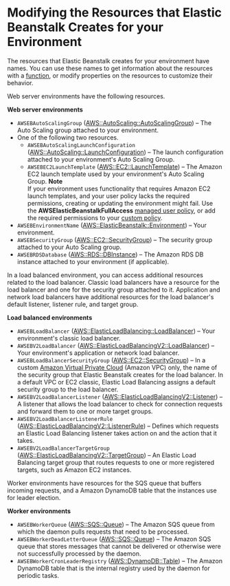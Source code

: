 # Modifying the Resources that Elastic Beanstalk Creates for your Environment<a name="customize-containers-format-resources-eb"></a>

The resources that Elastic Beanstalk creates for your environment have names\. You can use these names to get information about the resources with a [function](ebextensions-functions.md), or modify properties on the resources to customize their behavior\.

Web server environments have the following resources\.

**Web server environments**
+ `AWSEBAutoScalingGroup` \([AWS::AutoScaling::AutoScalingGroup](https://docs.aws.amazon.com/AWSCloudFormation/latest/UserGuide/aws-properties-as-group.html)\) – The Auto Scaling group attached to your environment\.
+ One of the following two resources\.
  + `AWSEBAutoScalingLaunchConfiguration` \([AWS::AutoScaling::LaunchConfiguration](https://docs.aws.amazon.com/AWSCloudFormation/latest/UserGuide/aws-properties-as-launchconfig.html)\) – The launch configuration attached to your environment's Auto Scaling Group\.
  + `AWSEBEC2LaunchTemplate` \([AWS::EC2::LaunchTemplate](https://docs.aws.amazon.com/AWSCloudFormation/latest/UserGuide/aws-resource-ec2-launchtemplate.html)\) – The Amazon EC2 launch template used by your environment's Auto Scaling Group\.
**Note**  
If your environment uses functionality that requires Amazon EC2 launch templates, and your user policy lacks the required permissions, creating or updating the environment might fail\. Use the **AWSElasticBeanstalkFullAccess** [managed user policy](AWSHowTo.iam.managed-policies.md), or add the required permissions to your [custom policy](AWSHowTo.iam.managed-policies.md#AWSHowTo.iam.policies)\.
+ `AWSEBEnvironmentName` \([AWS::ElasticBeanstalk::Environment](https://docs.aws.amazon.com/AWSCloudFormation/latest/UserGuide/aws-properties-beanstalk-environment.html)\) – Your environment\.
+ `AWSEBSecurityGroup` \([AWS::EC2::SecurityGroup](https://docs.aws.amazon.com/AWSCloudFormation/latest/UserGuide/aws-properties-ec2-security-group.html)\) – The security group attached to your Auto Scaling group\.
+ `AWSEBRDSDatabase` \([AWS::RDS::DBInstance](https://docs.aws.amazon.com/AWSCloudFormation/latest/UserGuide/aws-properties-rds-database-instance.html)\) – The Amazon RDS DB instance attached to your environment \(if applicable\)\.

In a load balanced environment, you can access additional resources related to the load balancer\. Classic load balancers have a resource for the load balancer and one for the security group attached to it\. Application and network load balancers have additional resources for the load balancer's default listener, listener rule, and target group\.

**Load balanced environments**
+ `AWSEBLoadBalancer` \([AWS::ElasticLoadBalancing::LoadBalancer](https://docs.aws.amazon.com/AWSCloudFormation/latest/UserGuide/aws-properties-ec2-elb.html)\) – Your environment's classic load balancer\.
+ `AWSEBV2LoadBalancer` \([AWS::ElasticLoadBalancingV2::LoadBalancer](https://docs.aws.amazon.com/AWSCloudFormation/latest/UserGuide/aws-resource-elasticloadbalancingv2-loadbalancer.html)\) – Your environment's application or network load balancer\.
+ `AWSEBLoadBalancerSecurityGroup` \([AWS::EC2::SecurityGroup](https://docs.aws.amazon.com/AWSCloudFormation/latest/UserGuide/aws-properties-ec2-security-group.html)\) – In a custom [Amazon Virtual Private Cloud](https://docs.aws.amazon.com/vpc/latest/userguide/) \(Amazon VPC\) only, the name of the security group that Elastic Beanstalk creates for the load balancer\. In a default VPC or EC2 classic, Elastic Load Balancing assigns a default security group to the load balancer\.
+ `AWSEBV2LoadBalancerListener` \([AWS::ElasticLoadBalancingV2::Listener](https://docs.aws.amazon.com/AWSCloudFormation/latest/UserGuide/aws-resource-elasticloadbalancingv2-listener.html)\) – A listener that allows the load balancer to check for connection requests and forward them to one or more target groups\.
+ `AWSEBV2LoadBalancerListenerRule` \([AWS::ElasticLoadBalancingV2::ListenerRule](https://docs.aws.amazon.com/AWSCloudFormation/latest/UserGuide/aws-resource-elasticloadbalancingv2-listenerrule.html)\) – Defines which requests an Elastic Load Balancing listener takes action on and the action that it takes\.
+ `AWSEBV2LoadBalancerTargetGroup` \([AWS::ElasticLoadBalancingV2::TargetGroup](https://docs.aws.amazon.com/AWSCloudFormation/latest/UserGuide/aws-resource-elasticloadbalancingv2-targetgroup.html)\) – An Elastic Load Balancing target group that routes requests to one or more registered targets, such as Amazon EC2 instances\.

Worker environments have resources for the SQS queue that buffers incoming requests, and a Amazon DynamoDB table that the instances use for leader election\.

**Worker environments**
+ `AWSEBWorkerQueue` \([AWS::SQS::Queue](https://docs.aws.amazon.com/AWSCloudFormation/latest/UserGuide/aws-properties-sqs-queues.html)\) – The Amazon SQS queue from which the daemon pulls requests that need to be processed\.
+ `AWSEBWorkerDeadLetterQueue` \([AWS::SQS::Queue](https://docs.aws.amazon.com/AWSCloudFormation/latest/UserGuide/aws-properties-sqs-queues.html)\) – The Amazon SQS queue that stores messages that cannot be delivered or otherwise were not successfully processed by the daemon\.
+ `AWSEBWorkerCronLeaderRegistry` \([AWS::DynamoDB::Table](https://docs.aws.amazon.com/AWSCloudFormation/latest/UserGuide/aws-resource-dynamodb-table.html)\) – The Amazon DynamoDB table that is the internal registry used by the daemon for periodic tasks\.